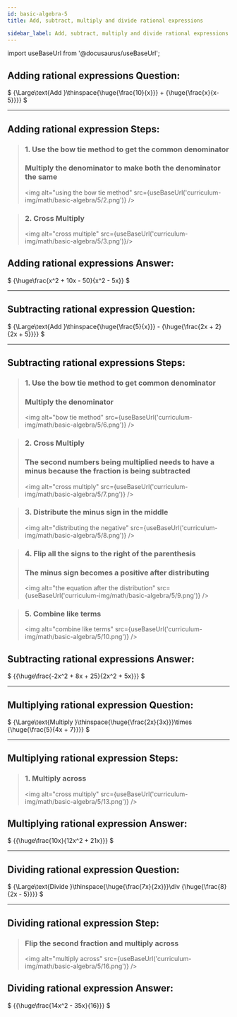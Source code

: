 ```yaml
---
id: basic-algebra-5
title: Add, subtract, multiply and divide rational expressions

sidebar_label: Add, subtract, multiply and divide rational expressions
---
```


import useBaseUrl from '@docusaurus/useBaseUrl';

## Adding rational expressions Question:

$
{\Large\text{Add }\thinspace{\huge{\frac{10}{x}}} + {\huge{\frac{x}{x-5}}}}
$

---

## Adding rational expression Steps:

> ### 1. Use the bow tie method to get the common denominator
>
> ### Multiply the denominator to make both the denominator the same
>
> <img alt="using the bow tie method" src={useBaseUrl('curriculum-img/math/basic-algebra/5/2.png')} />

> ### 2. Cross Multiply
>
> <img alt="cross multiple" src={useBaseUrl('curriculum-img/math/basic-algebra/5/3.png')}/>

## Adding rational expressions Answer:

$
 {\huge\frac{x^2 + 10x - 50}{x^2 - 5x}}
$

---

## Subtracting rational expression Question:

$
{\Large\text{Add }\thinspace{\huge{\frac{5}{x}}} - {\huge{\frac{2x + 2}{2x + 5}}}}
$

---

## Subtracting rational expressions Steps:

> ### 1. Use the bow tie method to get common denominator
>
> ### Multiply the denominator
>
> <img alt="bow tie method" src={useBaseUrl('curriculum-img/math/basic-algebra/5/6.png')} />

> ### 2. Cross Multiply
>
> ### The second numbers being multiplied needs to have a minus because the fraction is being subtracted
>
> <img alt="cross multiply" src={useBaseUrl('curriculum-img/math/basic-algebra/5/7.png')} />

> ### 3. Distribute the minus sign in the middle
>
> <img alt="distributing the negative" src={useBaseUrl('curriculum-img/math/basic-algebra/5/8.png')} />

> ### 4. Flip all the signs to the right of the parenthesis
>
> ### The minus sign becomes a positive after distributing
>
> <img alt="the equation after the distribution" src={useBaseUrl('curriculum-img/math/basic-algebra/5/9.png')} />

> ### 5. Combine like terms
>
> <img alt="combine like terms" src={useBaseUrl('curriculum-img/math/basic-algebra/5/10.png')} />

## Subtracting rational expressions Answer:

$
{{\huge\frac{-2x^2 + 8x + 25}{2x^2 + 5x}}}
$

---

## Multiplying rational expression Question:

$
{\Large\text{Multiply }\thinspace{\huge{\frac{2x}{3x}}}\times {\huge{\frac{5}{4x + 7}}}}
$

---

## Multiplying rational expression Steps:

> ### 1. Multiply across
>
> <img alt="cross multiply" src={useBaseUrl('curriculum-img/math/basic-algebra/5/13.png')} />

## Multiplying rational expression Answer:

$
{{\huge\frac{10x}{12x^2 + 21x}}}
$

---

## Dividing rational expression Question:

$
{\Large\text{Divide }\thinspace{\huge{\frac{7x}{2x}}}\div {\huge{\frac{8}{2x - 5}}}}
$

---

## Dividing rational expression Step:

> ### Flip the second fraction and multiply across
>
> <img alt="multiply across" src={useBaseUrl('curriculum-img/math/basic-algebra/5/16.png')} />

## Dividing rational expression Answer:

$
{{\huge\frac{14x^2 - 35x}{16}}}
$
